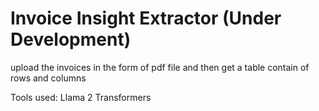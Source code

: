# Invoice Insight Extractor (Under Development)

upload the invoices in the form of pdf file and then get a table contain of rows and columns

Tools used:
Llama 2
Transformers
